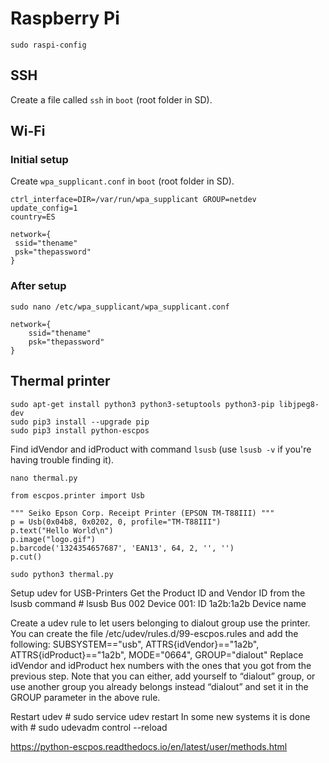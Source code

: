 # Raspberry Pi

`sudo raspi-config`


## SSH

Create a file called `ssh` in `boot` (root folder in SD).


## Wi-Fi

### Initial setup

Create `wpa_supplicant.conf` in `boot` (root folder in SD).

```
ctrl_interface=DIR=/var/run/wpa_supplicant GROUP=netdev
update_config=1
country=ES

network={
 ssid="thename"
 psk="thepassword"
}
```


### After setup

`sudo nano /etc/wpa_supplicant/wpa_supplicant.conf`

```
network={
    ssid="thename"
    psk="thepassword"
}
```



## Thermal printer

```
sudo apt-get install python3 python3-setuptools python3-pip libjpeg8-dev
sudo pip3 install --upgrade pip
sudo pip3 install python-escpos
```

Find idVendor and idProduct with command `lsusb` (use `lsusb -v` if you're having trouble finding it).

`nano thermal.py`

```
from escpos.printer import Usb

""" Seiko Epson Corp. Receipt Printer (EPSON TM-T88III) """
p = Usb(0x04b8, 0x0202, 0, profile="TM-T88III")
p.text("Hello World\n")
p.image("logo.gif")
p.barcode('1324354657687', 'EAN13', 64, 2, '', '')
p.cut()
```


`sudo python3 thermal.py`








Setup udev for USB-Printers
Get the Product ID and Vendor ID from the lsusb command # lsusb  Bus 002 Device 001: ID 1a2b:1a2b Device name

Create a udev rule to let users belonging to dialout group use the printer. You can create the file /etc/udev/rules.d/99-escpos.rules and add the following: SUBSYSTEM=="usb", ATTRS{idVendor}=="1a2b", ATTRS{idProduct}=="1a2b", MODE="0664", GROUP="dialout" Replace idVendor and idProduct hex numbers with the ones that you got from the previous step. Note that you can either, add yourself to “dialout” group, or use another group you already belongs instead “dialout” and set it in the GROUP parameter in the above rule.

Restart udev # sudo service udev restart In some new systems it is done with # sudo udevadm control --reload




https://python-escpos.readthedocs.io/en/latest/user/methods.html
